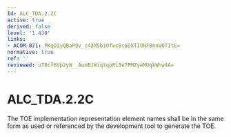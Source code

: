 ```yaml
---
Id: ALC_TDA.2.2C
active: true
derived: false
level: '1.430'
links:
- ACOM-071: PKqDIyQBaP9v_c43M5b1Ofwc8c6DXTIONF8mnV0TItE=
normative: true
ref: ''
reviewed: uT8cf6Vp2yW__AumBJWiqtqpRi3e7PMZyeMUqkWhw4A=
---
```


# ALC_TDA.2.2C

The TOE implementation representation element names shall be in the same form as used or referenced by the development tool to generate the TOE.